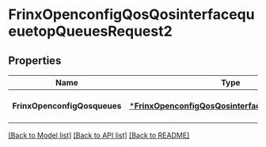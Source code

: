 # FrinxOpenconfigQosQosinterfacequeuetopQueuesRequest2

## Properties
Name | Type | Description | Notes
------------ | ------------- | ------------- | -------------
**FrinxOpenconfigQosqueues** | [***FrinxOpenconfigQosQosinterfacequeuetopQueues**](frinx.openconfig.qos.qosinterfacequeuetop.Queues.md) |  | [optional] [default to null]

[[Back to Model list]](../README.md#documentation-for-models) [[Back to API list]](../README.md#documentation-for-api-endpoints) [[Back to README]](../README.md)


